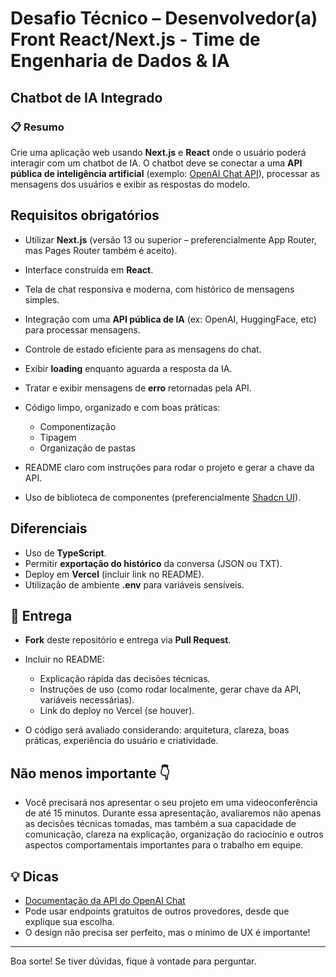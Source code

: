 # Desafio Técnico – Desenvolvedor(a) Front React/Next.js - Time de Engenharia de Dados & IA

## Chatbot de IA Integrado


### 📋 Resumo

Crie uma aplicação web usando **Next.js** e **React** onde o usuário poderá interagir com um chatbot de IA.
O chatbot deve se conectar a uma **API pública de inteligência artificial** (exemplo: [OpenAI Chat API](https://platform.openai.com/docs/api-reference/chat/create)), processar as mensagens dos usuários e exibir as respostas do modelo.

## Requisitos obrigatórios

* Utilizar **Next.js** (versão 13 ou superior – preferencialmente App Router, mas Pages Router também é aceito).
* Interface construída em **React**.
* Tela de chat responsiva e moderna, com histórico de mensagens simples.
* Integração com uma **API pública de IA** (ex: OpenAI, HuggingFace, etc) para processar mensagens.
* Controle de estado eficiente para as mensagens do chat.
* Exibir **loading** enquanto aguarda a resposta da IA.
* Tratar e exibir mensagens de **erro** retornadas pela API.
* Código limpo, organizado e com boas práticas:

  * Componentização
  * Tipagem
  * Organização de pastas
* README claro com instruções para rodar o projeto e gerar a chave da API.
* Uso de biblioteca de componentes (preferencialmente [Shadcn UI](https://ui.shadcn.com/)).

## Diferenciais

* Uso de **TypeScript**.
* Permitir **exportação do histórico** da conversa (JSON ou TXT).
* Deploy em **Vercel** (incluir link no README).
* Utilização de ambiente **.env** para variáveis sensíveis.

## 🚀 Entrega

* **Fork** deste repositório e entrega via **Pull Request**.
* Incluir no README:

  * Explicação rápida das decisões técnicas.
  * Instruções de uso (como rodar localmente, gerar chave da API, variáveis necessárias).
  * Link do deploy no Vercel (se houver).
* O código será avaliado considerando: arquitetura, clareza, boas práticas, experiência do usuário e criatividade.

## Não menos importante 👇

* Você precisará nos apresentar o seu projeto em uma videoconferência de até 15 minutos. Durante essa apresentação, avaliaremos não apenas as decisões técnicas tomadas, mas também a sua capacidade de comunicação, clareza na explicação, organização do raciocínio e outros aspectos comportamentais importantes para o trabalho em equipe.

## 💡 Dicas

* [Documentação da API do OpenAI Chat](https://platform.openai.com/docs/api-reference/chat/create)
* Pode usar endpoints gratuitos de outros provedores, desde que explique sua escolha.
* O design não precisa ser perfeito, mas o mínimo de UX é importante!

---

Boa sorte! Se tiver dúvidas, fique à vontade para perguntar.

